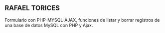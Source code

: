 RAFAEL TORICES
--------------------
Formulario con PHP-MYSQL-AJAX, funciones de listar y borrar registros de una base de datos MySQL con PHP y Ajax.
